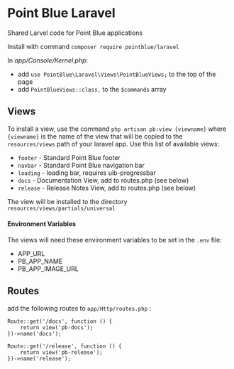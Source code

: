 # Point Blue Laravel

Shared Larvel code for Point Blue applications

Install with command `composer require pointblue/laravel`  

In *app/Console/Kernel.php*:  
 - add `use PointBlue\Laravel\Views\PointBlueViews;` to the top of the page
 - add `PointBlueViews::class,` to the `$commands` array

## Views

To install a view, use the command `php artisan pb:view {viewname}`
where `{viewname}` is the name of the view that will be copied to the
`resources/views` path of your laravel app. Use this list of available
views:  

  - `footer` - Standard Point Blue footer
  - `navbar` - Standard Point Blue navigation bar
  - `loading` - loading bar, requires uib-progressbar
  - `docs` - Documentation View, add to routes.php (see below)
  - `release` - Release Notes View, add to routes.php (see below)

The view will be installed to the directory
`resources/views/partials/universal`

#### Environment Variables

The views will need these environment variables to be set in the `.env` file:

- APP_URL
- PB_APP_NAME
- PB_APP_IMAGE_URL

## Routes

add the following routes to `app/Http/routes.php` :
```
Route::get('/docs', function () {
    return view('pb-docs');
})->name('docs');

Route::get('/release', function () {
    return view('pb-release');
})->name('release');
```

